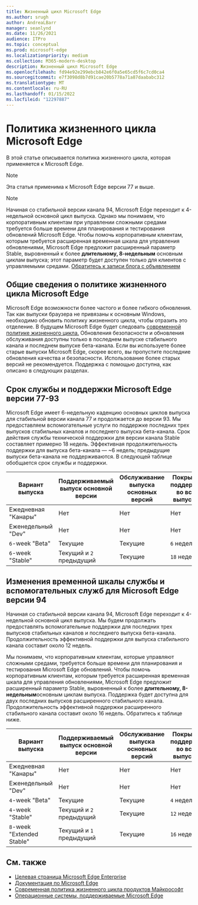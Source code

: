 ```yaml
---
title: Жизненный цикл Microsoft Edge
ms.author: srugh
author: AndreaLBarr
manager: seanlynd
ms.date: 11/26/2021
audience: ITPro
ms.topic: conceptual
ms.prod: microsoft-edge
ms.localizationpriority: medium
ms.collection: M365-modern-desktop
description: Жизненный цикл Microsoft Edge
ms.openlocfilehash: fd94e92e299ebcb842e6f0a5e65cd5f6c7cd0ca4
ms.sourcegitcommit: e7f3098d8b7d91cae20b5778a71a87daababc312
ms.translationtype: MT
ms.contentlocale: ru-RU
ms.lasthandoff: 01/15/2022
ms.locfileid: "12297887"
---
```

# <a name="microsoft-edge-lifecycle-policy"></a>Политика жизненного цикла Microsoft Edge

В этой статье описывается политика жизненного цикла, которая применяется к Microsoft Edge.

> [!NOTE]
> Эта статья применима к Microsoft Edge версии 77 и выше.

> [!NOTE]
> Начиная со стабильной версии канала 94, Microsoft Edge переходит к 4-недельной основной цикл выпуска. Однако мы понимаем, что корпоративным клиентам при управлении сложными средами требуется больше времени для планирования и тестирования обновлений Microsoft Edge. Чтобы помочь корпоративным клиентам, которым требуется расширенная временная шкала для управления обновлениями, Microsoft Edge предложит расширенный параметр Stable, выровненный к более **длительному, 8-недельным** основным циклам выпуска; этот параметр будет доступен только для клиентов с управляемыми средами. [Обратитесь к записи блога с объявлением](https://blogs.windows.com/msedgedev/2021/07/15/opt-in-extended-stable-release-cycle/)

## <a name="overview-of-the-lifecycle-policy-for-microsoft-edge"></a>Общие сведения о политике жизненного цикла Microsoft Edge

Microsoft Edge возможности более частого и более гибкого обновления. Так как выпуски браузера не привязаны к основным Windows, необходимо обновить политику жизненного цикла, чтобы отразить это отделение. В будущем Microsoft Edge будет следовать [современной политике жизненного цикла.](https://support.microsoft.com/help/30881/modern-lifecycle-policy) Обновления безопасности и обновления обслуживания доступны только в последнем выпуске стабильного канала и последнем выпуске бета-канала. Если вы используете более старые выпуски Microsoft Edge, скорее всего, вы пропустите последние обновления качества и безопасности. Использование более старых версий не рекомендуется. Поддержка с помощью доступна, как описано в следующих разделах.

## <a name="service-and-assisted-support-timeline-for-microsoft-edge-versions-77-93"></a>Срок службы и поддержки Microsoft Edge версии 77-93

Microsoft Edge имеет 6-недельную каденцию основных циклов выпуска для стабильной версии канала 77 и продолжается до версии 93.  Мы предоставляем вспомогательные услуги по поддержке последних трех выпусков стабильных каналов и последнего выпуска бета-канала. Срок действия службы технической поддержки для версии канала Stable составляет примерно 18 недель. Эффективная продолжительность поддержки для выпуска бета-канала — ~6 недель; предыдущие выпуски бета-канала не поддерживаются.  В следующей таблице обобщается срок службы и поддержки.

|     Вариант выпуска              |     Поддерживаемый выпуск основной версии    |     Обслуживание выпуска основных версий    |     Покрытие поддержки во всех выпусках    |     Покрытие обслуживания    |
|---------------------------------|----------------------------------------|---------------------------------------|-----------------------------------------|---------------------------|
|     Ежедневная "Канары"              |     Нет                               |     Нет                              |     Нет                                |     Нет                  |
|     Еженедельный "Dev"                |     Нет                               |     Нет                              |     Нет                                |     Нет                  |
|     `6`-week "Beta"               |     Текущие                            |     Текущие                           |     `6` недели                             |     `6` недели               |
|     `6`-week "Stable"             |     Текущий и `2` предыдущий             |     Текущие                           |     `18` недели                            |     `6` недели               |

## <a name="service-and-assisted-support-timeline-changes-for-microsoft-edge-version-94"></a>Изменения временной шкалы службы и вспомогательных служб для Microsoft Edge версии 94

Начиная со стабильной версии канала 94, Microsoft Edge переходит к 4-недельной основной цикл выпуска. Мы будем продолжать предоставлять вспомогательные поддержки для последних трех выпусков стабильных каналов и последнего выпуска бета-канала. Продолжительность эффективной поддержки для выпуска стабильного канала составит около 12 недель.

Мы понимаем, что корпоративным клиентам, которые управляют сложными средами, требуется больше времени для планирования и тестирования Microsoft Edge обновлений. Чтобы помочь корпоративным клиентам, которым требуется расширенная временная шкала для управления обновлениями, Microsoft Edge предложит расширенный параметр Stable, выровненный к более **длительному, 8-недельным**основным циклам выпуска. Поддержка будет доступна для двух последних выпусков расширенного стабильного канала. Продолжительность эффективной поддержки расширенного стабильного канала составит около 16 недель. Обратитесь к таблице ниже.

|     Вариант выпуска              |     Поддерживаемый выпуск основной версии    |     Обслуживание выпуска основных версий    |     Покрытие поддержки во всех выпусках    |     Покрытие обслуживания    |
|---------------------------------|----------------------------------------|---------------------------------------|-----------------------------------------|---------------------------|
|     Ежедневная "Канары"              |     Нет                               |     Нет                              |     Нет                                |     Нет                  |
|     Еженедельный "Dev"                |     Нет                               |     Нет                              |     Нет                                |     Нет                  |
|     `4`-week "Beta"               |     Текущие                            |     Текущие                           |     `4` недели                             |    `4` недели               |
|     `4`-week "Stable"             |     Текущий и `2` предыдущий             |     Текущие                           |     `12` недели                            |     `4` недели               |
|     `8`-week "Extended Stable"    |     Текущий и `1` предыдущий             |     Текущие                           |     `16` недели                            |     `8` недели               |

## <a name="see-also"></a>См. также

- [Целевая страница Microsoft Edge Enterprise](https://aka.ms/EdgeEnterprise)
- [Документация по Microsoft Edge](./index.yml)
- [Современная политика жизненного цикла продуктов Майкрософт](https://support.microsoft.com/help/30881/modern-lifecycle-policy)
- [Операционные системы, поддерживаемые Microsoft Edge](./microsoft-edge-supported-operating-systems.md)